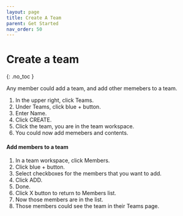 ```yaml
---
layout: page
title: Create A Team 
parent: Get Started 
nav_order: 50
---
```


# Create a team 
{: .no_toc }

Any member could add a team, and add other memebers to a team.

1. In the upper right, click Teams.
2. Under Teams, click blue + button.
3. Enter Name.
4. Click CREATE.
5. Click the team, you are in the team workspace.
6. You could now add memebers and contents.

#### Add members to a team

1. In a team workspace, click Members.
2. Click blue + button.
3. Select checkboxes for the members that you want to add. 
4. Click ADD.
5. Done.
6. Click X button to return to Members list.
7. Now those members are in the list.
8. Those members could see the team in their Teams page. 
